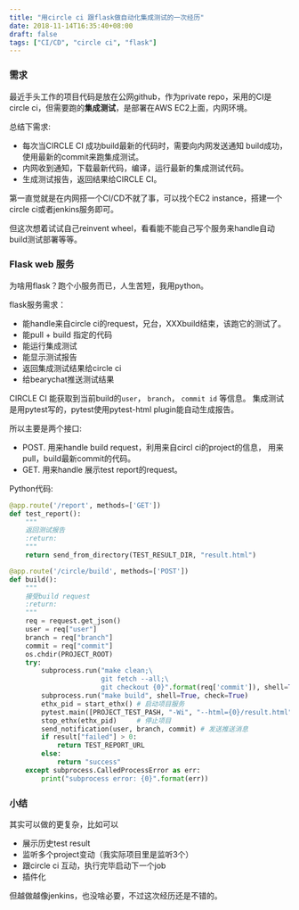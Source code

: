 ```yaml
---
title: "用circle ci 跟flask做自动化集成测试的一次经历"
date: 2018-11-14T16:35:40+08:00
draft: false
tags: ["CI/CD", "circle ci", "flask"]
---
```


### **需求**

最近手头工作的项目代码是放在公网github，作为private repo，采用的CI是circle ci，但需要跑的**集成测试**，是部署在AWS EC2上面，内网环境。

总结下需求:

* 每次当CIRCLE CI 成功build最新的代码时，需要向内网发送通知 build成功，使用最新的commit来跑集成测试。
* 内网收到通知，下载最新代码，编译，运行最新的集成测试代码。
* 生成测试报告，返回结果给CIRCLE CI。

第一直觉就是在内网搭一个CI/CD不就了事，可以找个EC2 instance，搭建一个circle ci或者jenkins服务即可。

但这次想着试试自己reinvent wheel，看看能不能自己写个服务来handle自动build测试部署等等。

### **Flask web 服务**

为啥用flask？跑个小服务而已，人生苦短，我用python。

flask服务需求：

* 能handle来自circle ci的request，兄台，XXXbuild结束，该跑它的测试了。
* 能pull + build 指定的代码
* 能运行集成测试
* 能显示测试报告
* 返回集成测试结果给circle ci
* 给bearychat推送测试结果

CIRCLE CI 能获取到当前build的`user`， `branch`， `commit id` 等信息。
集成测试是用pytest写的，pytest使用pytest-html plugin能自动生成报告。

所以主要是两个接口:
* POST. 用来handle build request，利用来自circl ci的project的信息， 用来pull，build最新commit的代码。
* GET. 用来handle 展示test report的request。


Python代码:
```python
@app.route('/report', methods=['GET'])
def test_report():
    """
    返回测试报告
    :return:
    """
    return send_from_directory(TEST_RESULT_DIR, "result.html")

@app.route('/circle/build', methods=['POST'])
def build():
    """
    接受build request
    :return:
    """
    req = request.get_json()
    user = req["user"]
    branch = req["branch"]
    commit = req["commit"]
    os.chdir(PROJECT_ROOT)  
    try:
        subprocess.run("make clean;\
                       git fetch --all;\
                       git checkout {0}".format(req['commit']), shell=True, check=True)
        subprocess.run("make build", shell=True, check=True)
        ethx_pid = start_ethx() # 启动项目服务
        pytest.main([PROJECT_TEST_PASH, "-Wi", "--html={0}/result.html".format(TEST_RESULT_DIR)])
        stop_ethx(ethx_pid)     # 停止项目
        send_notification(user, branch, commit) # 发送推送消息
        if result["failed"] > 0:
            return TEST_REPORT_URL
        else:
            return "success"
    except subprocess.CalledProcessError as err:
        print("subprocess error: {0}".format(err))
```

### **小结**
其实可以做的更复杂，比如可以

* 展示历史test result
* 监听多个project变动（我实际项目里是监听3个）
* 跟circle ci 互动，执行完毕启动下一个job
* 插件化

但越做越像jenkins，也没啥必要，不过这次经历还是不错的。
